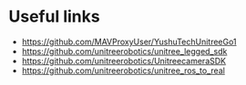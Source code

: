 # Useful links

- https://github.com/MAVProxyUser/YushuTechUnitreeGo1
- https://github.com/unitreerobotics/unitree_legged_sdk
- https://github.com/unitreerobotics/UnitreecameraSDK
- https://github.com/unitreerobotics/unitree_ros_to_real
